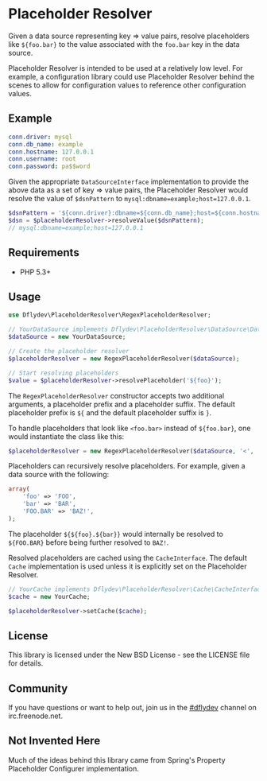 # Placeholder Resolver

Given a data source representing key => value pairs, resolve placeholders
like `${foo.bar}` to the value associated with the `foo.bar` key in
the data source.

Placeholder Resolver is intended to be used at a relatively low level.
For example, a configuration library could use Placeholder Resolver
behind the scenes to allow for configuration values to reference
other configuration values.

## Example

```yml
conn.driver: mysql
conn.db_name: example
conn.hostname: 127.0.0.1
conn.username: root
conn.password: pa$$word
```

Given the appropriate `DataSourceInterface` implementation to provide
the above data as a set of key => value pairs, the Placeholder Resolver
would resolve the value of `$dsnPattern` to `mysql:dbname=example;host=127.0.0.1`.

```php
$dsnPattern = '${conn.driver}:dbname=${conn.db_name};host=${conn.hostname}';
$dsn = $placeholderResolver->resolveValue($dsnPattern);
// mysql:dbname=example;host=127.0.0.1
```

## Requirements

 * PHP 5.3+

## Usage

```php
use Dflydev\PlaceholderResolver\RegexPlaceholderResolver;

// YourDataSource implements Dflydev\PlaceholderResolver\DataSource\DataSourceInterface
$dataSource = new YourDataSource;

// Create the placeholder resolver
$placeholderResolver = new RegexPlaceholderResolver($dataSource);

// Start resolving placeholders
$value = $placeholderResolver->resolvePlaceholder('${foo}');
```

The `RegexPlaceholderResolver` constructor accepts two additional arguments,
a placeholder prefix and a placeholder suffix. The default placeholder
prefix is `${` and the default placeholder suffix is `}`.

To handle placeholders that look like `<foo.bar>` instead of `${foo.bar}`,
one would instantiate the class like this:

```php
$placeholderResolver = new RegexPlaceholderResolver($dataSource, '<', '>');
```

Placeholders can recursively resolve placeholders. For example, given a
data source with the following:

```php
array(
    'foo' => 'FOO',
    'bar' => 'BAR',
    'FOO.BAR' => 'BAZ!',
);
```

The placeholder `${${foo}.${bar}}` would internally be resolved to
`${FOO.BAR}` before being further resolved to `BAZ!`.

Resolved placeholders are cached using the `CacheInterface`. The default
`Cache` implementation is used unless it is explicitly set on the
Placeholder Resolver.

```php
// YourCache implements Dflydev\PlaceholderResolver\Cache\CacheInterface
$cache = new YourCache;

$placeholderResolver->setCache($cache);
```

## License

This library is licensed under the New BSD License - see the LICENSE file
for details.

## Community

If you have questions or want to help out, join us in the
[#dflydev](irc://irc.freenode.net/#dflydev) channel on irc.freenode.net.

## Not Invented Here

Much of the ideas behind this library came from Spring's Property
Placeholder Configurer implementation.
